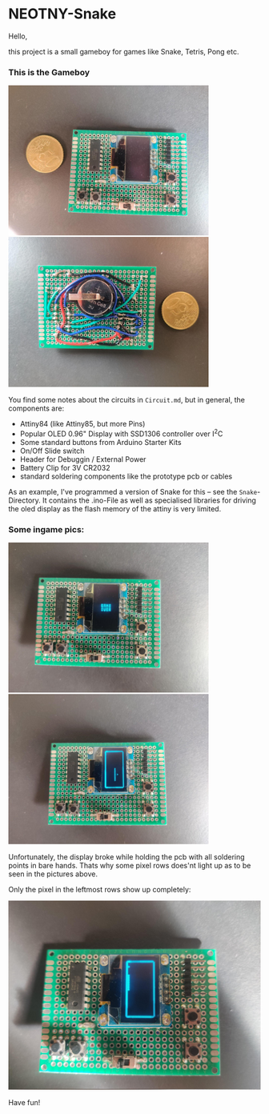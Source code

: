# NEOTNY-Snake

Hello,

this project is a small gameboy for games like Snake, Tetris, Pong etc.


### This is the Gameboy

<img width=400 src=Gallery/Img1.jpeg>
<img width=400 src=Gallery/Img2.jpeg>

You find some notes about the circuits in `Circuit.md`, but in general, the components are:

- Attiny84 (like Attiny85, but more Pins)
- Popular OLED 0.96" Display with SSD1306 controller over I$^2$C
- Some standard buttons from Arduino Starter Kits
- On/Off Slide switch
- Header for Debuggin / External Power
- Battery Clip for 3V CR2032
- standard soldering components like the prototype pcb or cables


As an example, I've programmed a version of Snake for this – see the `Snake`-Directory. It contains the .ino-File as well as specialised libraries for driving the oled display as the flash memory of the attiny is very limited. 

### Some ingame pics:

<img width=400 src=Gallery/Img3.jpeg>
<img width=400 src=Gallery/Img4.jpeg>

Unfortunately, the display broke while holding the pcb with all soldering points in bare hands. Thats why some pixel rows does'nt light up as to be seen in the pictures above. 

Only the pixel in the leftmost rows show up completely:


<img width=700 src=Gallery/Img5.jpeg>


Have fun!
